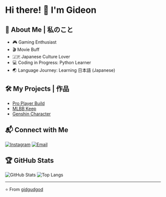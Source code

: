 # Hi there! 👋 I'm Gideon

## 🚀 About Me | 私のこと
- 🎮 Gaming Enthusiast
- 🎬 Movie Buff
- 🇯🇵 Japanese Culture Lover
- 💻 Coding in Progress: Python Learner
- 🌏 Language Journey: Learning 日本語 (Japanese)

## 🛠️ My Projects | 作品

- [Pro Player Build](https://www.proplayerbuild.com) 
- [MLBB Keep](https://mlbbkeep.vercel.app) 
- [Genshin Character](https://genshin-character.vercel.app/) 

## 📬 Connect with Me
[![Instagram](https://img.shields.io/badge/-Instagram-E4405F?style=flat-square&logo=instagram&logoColor=white)](https://www.instagram.com/gideon_ks)
[![Email](https://img.shields.io/badge/-Email-D14836?style=flat-square&logo=gmail&logoColor=white)](mailto:kurniawangideon@gmail.com)

## 🏆 GitHub Stats
![GitHub Stats](https://github-readme-stats.vercel.app/api?username=gidgudgod&show_icons=true&theme=radical)
![Top Langs](https://github-readme-stats.vercel.app/api/top-langs/?username=gidgudgod&layout=compact&theme=radical)

---
⭐ From [gidgudgod](https://github.com/gidgudgod)
<!---
gidgudgod/gidgudgod is a ✨ special ✨ repository because its `README.md` (this file) appears on your GitHub profile.
You can click the Preview link to take a look at your changes.
--->
